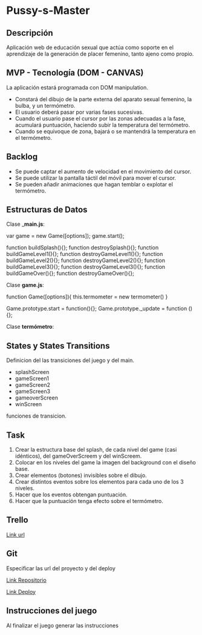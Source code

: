 # Pussy-s-Master

## Descripción

Aplicación web de educación sexual que actúa como soporte en el aprendizaje de la generación de placer femenino, tanto ajeno como propio. 

## MVP - Tecnología (DOM - CANVAS)

La aplicación estará programada con DOM manipulation.
- Constará del dibujo de la parte externa del aparato sexual femenino, la bulba, y un termómetro. 
- El usuario deberá pasar por varias fases sucesivas. 
- Cuando el usuario pase el cursor por las zonas adecuadas a la fase, acumulará puntuación, haciendo subir la temperatura del termómetro. 
- Cuando se equivoque de zona, bajará o se mantendrá la temperatura en el termómetro.

## Backlog

- Se puede captar el aumento de velocidad en el movimiento del cursor.
- Se puede utilizar la pantalla táctil del móvil para mover el cursor.
- Se pueden añadir animaciones que hagan temblar o explotar el termómetro. 

##  Estructuras de Datos

Clase ___main.js__:

var game = new Game([options]);
game.start();

function buildSplash(){};
function destroySplash(){};
function buildGameLevel1(){};
function destroyGameLevel1(){};
function buildGameLevel2(){};
function destroyGameLevel2(){};
function buildGameLevel3(){};
function destroyGameLevel3(){};
function buildGameOver(){};
function destroyGameOver(){};

Clase __game.js__:

function Game([options]){
    this.termometer = new termometer()
}

Game.prototype.start = function(){};
Game.prototype._update = function (){};

Clase __termómetro__:


## States y States Transitions

Definicion del las transiciones del juego y del main.

- splashScreen
- gameScreen1
- gameScreen2
- gameScreen3
- gameoverScreen
- winScreen

funciones de transicion.

## Task

1. Crear la estructura base del splash, de cada nivel del game (casi idénticos), del gameOverScreem y del winScreem.
2. Colocar en los niveles del game la imagen del background con el diseño base.
2. Crear elementos (botones) invisibles sobre el dibujo.
3. Crear distintos eventos sobre los elementos para cada uno de los 3 niveles.
4. Hacer que los eventos obtengan puntuación.
5. Hacer que la puntuación tenga efecto sobre el termómetro.

## Trello

[Link url](https://trello.com/b/iqfhvaAx/proyecto1-devweb)

## Git

Especificar las url del proyecto y del deploy

[Link Repositorio](https://github.com/agaesnk/Pussy-s-Master/tree/master)

[Link Deploy](http://github.com)

## Instrucciones del juego 

Al finalizar el juego generar las instrucciones

